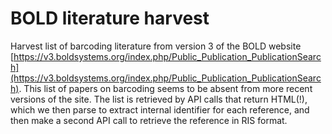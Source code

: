 # BOLD literature harvest

Harvest list of barcoding literature from version 3 of the BOLD website [https://v3.boldsystems.org/index.php/Public_Publication_PublicationSearch](https://v3.boldsystems.org/index.php/Public_Publication_PublicationSearch). This list of papers on barcoding seems to be absent from more recent versions of the site. The list is retrieved by API calls that return HTML(!), which we then parse to extract internal identifier for each reference, and then make a second API call to retrieve the reference in RIS format.

